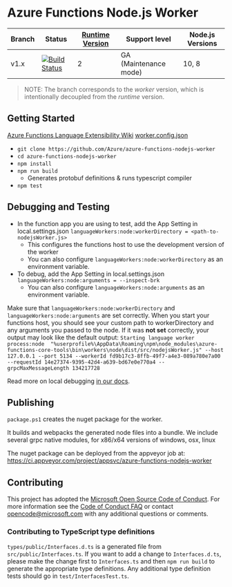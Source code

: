 # Azure Functions Node.js Worker

|Branch|Status|[Runtime Version](https://docs.microsoft.com/azure/azure-functions/functions-versions)|Support level|Node.js Versions|
|---|---|---|---|---|
|v1.x|[![Build Status](https://azfunc.visualstudio.com/Azure%20Functions/_apis/build/status/Azure.azure-functions-nodejs-worker?branchName=v1.x)](https://azfunc.visualstudio.com/Azure%20Functions/_build/latest?definitionId=10&branchName=v1.x)|2|GA (Maintenance mode)|10, 8|

> NOTE: The branch corresponds to the _worker_ version, which is intentionally decoupled from the _runtime_ version.

## Getting Started

[Azure Functions Language Extensibility Wiki](https://github.com/Azure/azure-webjobs-sdk-script/wiki/Language-Extensibility)
[worker.config.json](https://github.com/Azure/azure-functions-host/wiki/Authoring-&-Testing-Language-Extensions#workerconfigjson)

- `git clone https://github.com/Azure/azure-functions-nodejs-worker`
- `cd azure-functions-nodejs-worker`
- `npm install`
- `npm run build`
  - Generates protobuf definitions & runs typescript compiler
- `npm test`

## Debugging and Testing
- In the function app you are using to test, add the App Setting in local.settings.json `languageWorkers:node:workerDirectory = <path-to-nodejsWorker.js>`
  - This configures the functions host to use the development version of the worker
  - You can also configure `languageWorkers:node:workerDirectory` as an environment variable.
- To debug, add the App Setting in local.settings.json `languageWorkers:node:arguments = --inspect-brk`
  - You can also configure `languageWorkers:node:arguments` as an environment variable.

Make sure that `languageWorkers:node:workerDirectory` and `languageWorkers:node:arguments` are set correctly. When you start your functions host, you should see your custom path to workerDirectory and any arguments you passed to the node. If it was **not set** correctly, your output may look like the default output: `Starting language worker process:node  "%userprofile%\AppData\Roaming\npm\node_modules\azure-functions-core-tools\bin\workers\node\dist/src/nodejsWorker.js" --host 127.0.0.1 --port 5134 --workerId fd9b17c3-8ffb-49f7-a4e3-089a780e7a00 --requestId 14e27374-9395-42d4-a639-bd67e0e770a4 --grpcMaxMessageLength 134217728`

Read more on local debugging [in our docs](https://docs.microsoft.com/azure/azure-functions/functions-reference-node#local-debugging).

## Publishing

`package.ps1` creates the nuget package for the worker.

It builds and webpacks the generated node files into a bundle.
We include several grpc native modules, for x86/x64 versions of windows, osx, linux

The nuget package can be deployed from the appveyor job at: https://ci.appveyor.com/project/appsvc/azure-functions-nodejs-worker

## Contributing

This project has adopted the [Microsoft Open Source Code of Conduct](https://opensource.microsoft.com/codeofconduct/). For more information see the [Code of Conduct FAQ](https://opensource.microsoft.com/codeofconduct/faq/) or contact [opencode@microsoft.com](mailto:opencode@microsoft.com) with any additional questions or comments.

### Contributing to TypeScript type definitions

`types/public/Interfaces.d.ts` is a generated file from `src/public/Interfaces.ts`. If you want to add a change to `Interfaces.d.ts`, please make the change first to `Interfaces.ts` and then `npm run build` to generate the appropriate type definitions. Any additional type definition tests should go in `test/InterfacesTest.ts`.
